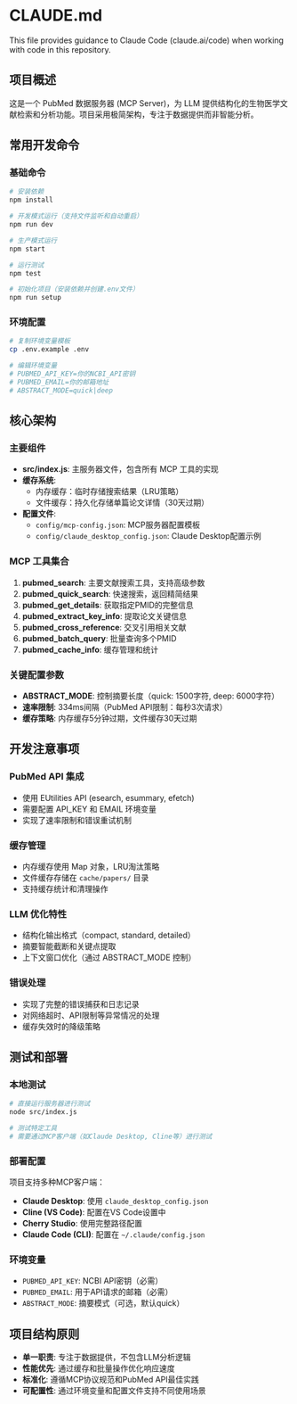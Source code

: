 # CLAUDE.md

This file provides guidance to Claude Code (claude.ai/code) when working with code in this repository.

## 项目概述

这是一个 PubMed 数据服务器 (MCP Server)，为 LLM 提供结构化的生物医学文献检索和分析功能。项目采用极简架构，专注于数据提供而非智能分析。

## 常用开发命令

### 基础命令
```bash
# 安装依赖
npm install

# 开发模式运行（支持文件监听和自动重启）
npm run dev

# 生产模式运行
npm start

# 运行测试
npm test

# 初始化项目（安装依赖并创建.env文件）
npm run setup
```

### 环境配置
```bash
# 复制环境变量模板
cp .env.example .env

# 编辑环境变量
# PUBMED_API_KEY=你的NCBI_API密钥
# PUBMED_EMAIL=你的邮箱地址
# ABSTRACT_MODE=quick|deep
```

## 核心架构

### 主要组件
- **src/index.js**: 主服务器文件，包含所有 MCP 工具的实现
- **缓存系统**:
  - 内存缓存：临时存储搜索结果（LRU策略）
  - 文件缓存：持久化存储单篇论文详情（30天过期）
- **配置文件**:
  - `config/mcp-config.json`: MCP服务器配置模板
  - `config/claude_desktop_config.json`: Claude Desktop配置示例

### MCP 工具集合
1. **pubmed_search**: 主要文献搜索工具，支持高级参数
2. **pubmed_quick_search**: 快速搜索，返回精简结果
3. **pubmed_get_details**: 获取指定PMID的完整信息
4. **pubmed_extract_key_info**: 提取论文关键信息
5. **pubmed_cross_reference**: 交叉引用相关文献
6. **pubmed_batch_query**: 批量查询多个PMID
7. **pubmed_cache_info**: 缓存管理和统计

### 关键配置参数
- **ABSTRACT_MODE**: 控制摘要长度（quick: 1500字符, deep: 6000字符）
- **速率限制**: 334ms间隔（PubMed API限制：每秒3次请求）
- **缓存策略**: 内存缓存5分钟过期，文件缓存30天过期

## 开发注意事项

### PubMed API 集成
- 使用 EUtilities API (esearch, esummary, efetch)
- 需要配置 API_KEY 和 EMAIL 环境变量
- 实现了速率限制和错误重试机制

### 缓存管理
- 内存缓存使用 Map 对象，LRU淘汰策略
- 文件缓存存储在 `cache/papers/` 目录
- 支持缓存统计和清理操作

### LLM 优化特性
- 结构化输出格式（compact, standard, detailed）
- 摘要智能截断和关键点提取
- 上下文窗口优化（通过 ABSTRACT_MODE 控制）

### 错误处理
- 实现了完整的错误捕获和日志记录
- 对网络超时、API限制等异常情况的处理
- 缓存失效时的降级策略

## 测试和部署

### 本地测试
```bash
# 直接运行服务器进行测试
node src/index.js

# 测试特定工具
# 需要通过MCP客户端（如Claude Desktop, Cline等）进行测试
```

### 部署配置
项目支持多种MCP客户端：
- **Claude Desktop**: 使用 `claude_desktop_config.json`
- **Cline (VS Code)**: 配置在VS Code设置中
- **Cherry Studio**: 使用完整路径配置
- **Claude Code (CLI)**: 配置在 `~/.claude/config.json`

### 环境变量
- `PUBMED_API_KEY`: NCBI API密钥（必需）
- `PUBMED_EMAIL`: 用于API请求的邮箱（必需）
- `ABSTRACT_MODE`: 摘要模式（可选，默认quick）

## 项目结构原则

- **单一职责**: 专注于数据提供，不包含LLM分析逻辑
- **性能优先**: 通过缓存和批量操作优化响应速度
- **标准化**: 遵循MCP协议规范和PubMed API最佳实践
- **可配置性**: 通过环境变量和配置文件支持不同使用场景